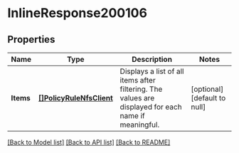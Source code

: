 # InlineResponse200106

## Properties
Name | Type | Description | Notes
------------ | ------------- | ------------- | -------------
**Items** | [**[]PolicyRuleNfsClient**](PolicyRuleNfsClient.md) | Displays a list of all items after filtering. The values are displayed for each name if meaningful. | [optional] [default to null]

[[Back to Model list]](../README.md#documentation-for-models) [[Back to API list]](../README.md#documentation-for-api-endpoints) [[Back to README]](../README.md)

